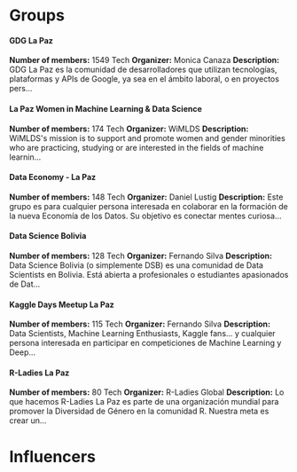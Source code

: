 <!-- TITLE: Communities -->
<!-- SUBTITLE: A quick summary of Communities -->

# Groups
<div class=groups>

#### GDG La Paz
**Number of members:** 1549
Tech
**Organizer:** Monica Canaza
**Description:** GDG La Paz es la comunidad de desarrolladores que utilizan tecnologías, plataformas y APIs de Google, ya sea en el ámbito laboral, o en proyectos pers...

#### La Paz Women in Machine Learning & Data Science
**Number of members:** 174
Tech
**Organizer:** WiMLDS
**Description:** WiMLDS's mission is to support and promote women and gender minorities who are practicing, studying or are interested in the fields of machine learnin...

#### Data Economy - La Paz
**Number of members:** 148
Tech
**Organizer:** Daniel Lustig
**Description:** Este grupo es para cualquier persona interesada en colaborar en la formación de la nueva Economía de los Datos. Su objetivo es conectar mentes curiosa...

#### Data Science Bolivia
**Number of members:** 128
Tech
**Organizer:** Fernando Silva
**Description:** Data Science Bolivia (o simplemente DSB) es una comunidad de Data Scientists en Bolivia. Está abierta a profesionales o estudiantes apasionados de Dat...

#### Kaggle Days Meetup La Paz
**Number of members:** 115
Tech
**Organizer:** Fernando Silva
**Description:** Data Scientists, Machine Learning Enthusiasts, Kaggle fans... y cualquier persona interesada en participar en competiciones de Machine Learning y Deep...

#### R-Ladies La Paz
**Number of members:** 80
Tech
**Organizer:** R-Ladies Global
**Description:** Lo que hacemos R-Ladies La Paz es parte de una organización mundial para promover la Diversidad de Género en la comunidad R.  Nuestra meta es crear un...


</div>

# Influencers
<div class=influencers>


</div>
